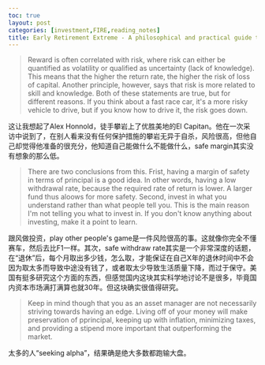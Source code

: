 ```yaml
---
toc: true
layout: post
categories: [investment,FIRE,reading_notes]
title: Early Retirement Extreme - A philosophical and practical guide to financial independence - 23
---
```

> Reward is often correlated with risk, where risk can either be quantified as volatility or qualified as uncertainty (lack of knowledge). This means that the higher the return rate, the higher the risk of loss of capital. Another principle, however, says that risk is more related to skill and knowledge. Both of these statements are true, but for different reasons. If you think about a fast race car, it's a more risky vehicle to drive, but if you know how to drive it, the risk goes down.

这让我想起了Alex Honnold，徒手攀岩上了优胜美地的El Capitan。他在一次采访中说到了，在别人看来没有任何保护措施的攀岩无异于自杀，风险很高，但他自己却觉得他准备的很充分，他知道自己能做什么不能做什么，safe margin其实没有想象的那么低。

> There are two conclusions from this. Frist, having a margin of safety in terms of principal is a good idea. In other words, having a low withdrawal rate, because the required rate of return is lower. A larger fund thus aloows for more safety. Second, invest in what you understand rather than what people tell you. This is the main reason I'm not telling you what to invest in. If you don't know anything about investing, make it a point to learn. 

跟风做投资，play other people's game是一件风险很高的事。这就像你完全不懂赛车，然后去比F1一样。其次，safe withdraw rate其实是一个非常深度的话题，在“退休”后，每个月取出多少钱，怎么取，才能保证在自己X年的退休时间中不会因为取太多而导致中途没有钱了，或者取太少导致生活质量下降，而过于保守。美国有挺多研究这个方面的东西，但感觉国内这块其实科学地讨论不是很多，毕竟国内资本市场满打满算也就30年。但这块确实很值得研究。

> Keep in mind though that you as an asset manager are not necessarily striving towards having an edge. Living off of your money will make preservation of pprincipal, keeping up with inflation, minimizing taxes, and providing a stipend more important that outperforming the market.

太多的人“seeking alpha”，结果确是绝大多数都跑输大盘。
